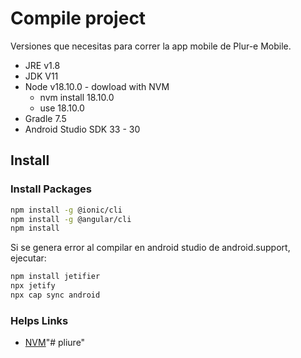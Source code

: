 # Compile project 

Versiones que necesitas para correr la app mobile de Plur-e Mobile.
- JRE v1.8
- JDK V11
- Node v18.10.0 - dowload with NVM
    - nvm install 18.10.0
    - use 18.10.0
- Gradle 7.5
- Android Studio SDK  33 - 30

## Install

### Install Packages

``` sh
npm install -g @ionic/cli
npm install -g @angular/cli
npm install
```

Si se genera error al compilar en android studio de android.support, ejecutar:

```sh
npm install jetifier
npx jetify
npx cap sync android
```

### Helps Links

- [NVM](https://github.com/coreybutler/nvm-windows#installation--upgrades)"# pliure" 
